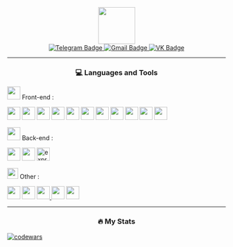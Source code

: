 <div id="header" align="center">
  <img src="https://media2.giphy.com/media/vS8deMiryn69PFGwJQ/giphy.gif?cid=ecf05e47balii3y935x63sxf4v9pbteosi9p59n9y01ct1fu&ep=v1_stickers_search&rid=giphy.gif&ct=s" width="85"/>
</div>
<div id="badges" align="center">
  <a href="https://t.me/geniy_sheeesh">
    <img src="https://img.shields.io/badge/Telegram-2CA5E0?style=for-the-badge&logo=telegram&logoColor=white" alt="Telegram Badge"/>
  </a>
  <a href="mailto:a.d.kulichenko@gmail.com">
    <img src="https://img.shields.io/badge/Gmail-D14836?style=for-the-badge&logo=gmail&logoColor=white" alt="Gmail Badge"/>
  </a>
  <a href="https://vk.com/alkash_bakh">
    <img src="https://img.shields.io/badge/вконтакте-%232E87FB.svg?&style=for-the-badge&logo=vk&logoColor=white" alt="VK Badge"/>
  </a>
</div>

---

<h3 align="center">
  &#128187 Languages and Tools
</h3>
<div>
  <p><img src="https://media.giphy.com/media/ek5DHaD97RU0tsVs6f/giphy.gif?cid=ecf05e47wyuw9vat1nosfw1sz130214h3lkxfoy17slc570l&ep=v1_stickers_search&rid=giphy.gif&ct=s" width="30"> Front-end :</p>
  <a href="https://en.wikipedia.org/wiki/HTML"><img src="https://cdn.jsdelivr.net/gh/devicons/devicon/icons/html5/html5-plain.svg" width="30"/></a>
  <a href="https://en.wikipedia.org/wiki/CSS"><img src="https://cdn.jsdelivr.net/gh/devicons/devicon/icons/css3/css3-plain.svg" width="30"/></a>
  <a href="https://en.wikipedia.org/wiki/JavaScript"><img src="https://cdn.jsdelivr.net/gh/devicons/devicon/icons/javascript/javascript-plain.svg" width="30"/></a>
  <a href="https://www.typescriptlang.org"><img src="https://cdn.jsdelivr.net/gh/devicons/devicon/icons/typescript/typescript-plain.svg" width="30"/></a>
  <a href="https://react.dev"><img src="https://cdn.jsdelivr.net/gh/devicons/devicon/icons/react/react-original.svg" width="30"/></a>
  <a href="https://redux.js.org"><img src="https://cdn.jsdelivr.net/gh/devicons/devicon/icons/redux/redux-original.svg" width="30"/></a>
  <a href="https://sass-lang.com"><img src="https://cdn.jsdelivr.net/gh/devicons/devicon/icons/sass/sass-original.svg" width="30"/></a>
  <a href="https://webpack.js.org"><img src="https://cdn.jsdelivr.net/gh/devicons/devicon/icons/webpack/webpack-original.svg" width="30"/></a>
  <a href="https://getbootstrap.com"><img src="https://cdn.jsdelivr.net/gh/devicons/devicon/icons/bootstrap/bootstrap-plain.svg" width="30"/></a>
  <a href="https://www.figma.com"><img src="https://cdn.jsdelivr.net/gh/devicons/devicon/icons/figma/figma-original.svg" width="30"/></a>
  <a href="https://www.adobe.com/ru/products/photoshop.html"><img src="https://cdn.jsdelivr.net/gh/devicons/devicon/icons/photoshop/photoshop-plain.svg" width="30"/></a>

  <p></p>
  <p><img src="https://media.giphy.com/media/VW73tscHHsu4w/giphy.gif?cid=ecf05e47pj8ecbp8cgjoocejk5werv8pswf18f07j59dkp9m&ep=v1_stickers_search&rid=giphy.gif&ct=s" width="30"> Back-end :</p>
  <a href="https://nodejs.org/ru"><img src="https://cdn.jsdelivr.net/gh/devicons/devicon/icons/nodejs/nodejs-plain.svg" width="30"/></a>
  <a href="https://www.mongodb.com"><img src="https://cdn.jsdelivr.net/gh/devicons/devicon/icons/mongodb/mongodb-original.svg" width="30"/></a>
  <a href="https://expressjs.com"><img width="30" height="30" src="https://img.icons8.com/fluency/48/000000/express-js.png" alt="express-js"/></a>

  <p></p>
  <p><img src="https://media.giphy.com/media/mcsPU3SkKrYDdW3aAU/giphy.gif?cid=ecf05e47ndcztkrb0mm5fau88oljn0pg1eh51jlcpo6z0ai2&ep=v1_gifs_search&rid=giphy.gif&ct=g" width="25"> Other :</p>
  <a href="https://www.python.org"><img src="https://cdn.jsdelivr.net/gh/devicons/devicon/icons/python/python-original.svg" width="30"/></a>
  <a href="https://en.wikipedia.org/wiki/C%2B%2B"><img src="https://cdn.jsdelivr.net/gh/devicons/devicon/icons/cplusplus/cplusplus-plain.svg" width="30"/></a>
  <a href="https://www.swift.org"><img src="https://cdn.jsdelivr.net/gh/devicons/devicon/icons/swift/swift-original.svg" width="30"/> </a> 
  <a href="https://git-scm.com"><img src="https://cdn.jsdelivr.net/gh/devicons/devicon/icons/git/git-original.svg" width="30"/></a>
  <a href="https://www.mysql.com"><img src="https://cdn.jsdelivr.net/gh/devicons/devicon/icons/mysql/mysql-original.svg" width="30"/></a>
</div>

---

<h3 align="center">
  &#128293 My Stats
</h3>

[![codewars](https://www.codewars.com/users/AllosaurusBakh/badges/large)](https://www.codewars.com/users/AllosaurusBakh)


<!--
codewars: [![codewars](https://www.codewars.com/users/AllosaurusBakh/badges/large)](https://www.codewars.com/users/AllosaurusBakh)
doge: https://media.giphy.com/media/mukzZ4GlySR3y/giphy.gif?cid=ecf05e47q08qt8cppot3wb264msaclczch2ybtqz46itfgwl&ep=v1_stickers_search&rid=giphy.gif&ct=s
dog: https://media2.giphy.com/media/v1.Y2lkPTc5MGI3NjExMmxnMW1nd2MxeHA5NmlyZDhseDhtZDk4ZnB0cjBqOHhoZHhyZzVmZSZlcD12MV9pbnRlcm5hbF9naWZfYnlfaWQmY3Q9Zw/Dh5q0sShxgp13DwrvG/giphy.gif
ping: https://media1.giphy.com/media/EqIJGfyNyhTZpEPlxx/giphy.gif?cid=ecf05e473fk7l8wc7kpa90pxnc0t0rasoc2tayvaohfdww5o&ep=v1_stickers_search&rid=giphy.gif&ct=s
**AllosaurusBakh/AllosaurusBakh** is a ✨ _special_ ✨ repository because its `README.md` (this file) appears on your GitHub profile.

Here are some ideas to get you started:

- 🔭 I’m currently working on ...
- 🌱 I’m currently learning ...
- 👯 I’m looking to collaborate on ...
- 🤔 I’m looking for help with ...
- 💬 Ask me about ...
- 📫 How to reach me: ...
- 😄 Pronouns: ...
- ⚡ Fun fact: ...
-->
